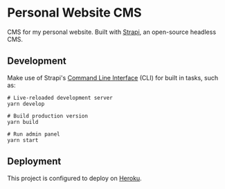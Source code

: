 # Personal Website CMS
CMS for my personal website. Built with [Strapi](https://strapi.io/), an open-source headless CMS.

## Development
Make use of Strapi's [Command Line Interface](https://docs.strapi.io/developer-docs/latest/developer-resources/cli/CLI.html) (CLI) for built in tasks, such as: 

```
# Live-reloaded development server
yarn develop

# Build production version
yarn build

# Run admin panel
yarn start
```

## Deployment
This project is configured to deploy on [Heroku](https://docs.strapi.io/developer-docs/latest/setup-deployment-guides/deployment/hosting-guides/heroku.html).
